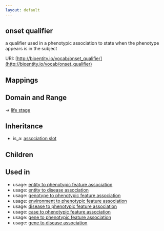 ```yaml
---
layout: default
---
```


## onset qualifier


a qualifier used in a phenotypic association to state when the phenotype appears is in the subject

URI: [http://bioentity.io/vocab/onset_qualifier](http://bioentity.io/vocab/onset_qualifier)
## Mappings


## Domain and Range

 -> [life stage](LifeStage.html)

## Inheritance

 *  is_a: [association slot](association_slot.html)

## Children


## Used in

 *  usage: [entity to phenotypic feature association](EntityToPhenotypicFeatureAssociation.html)
 *  usage: [entity to disease association](EntityToDiseaseAssociation.html)
 *  usage: [genotype to phenotypic feature association](GenotypeToPhenotypicFeatureAssociation.html)
 *  usage: [environment to phenotypic feature association](EnvironmentToPhenotypicFeatureAssociation.html)
 *  usage: [disease to phenotypic feature association](DiseaseToPhenotypicFeatureAssociation.html)
 *  usage: [case to phenotypic feature association](CaseToPhenotypicFeatureAssociation.html)
 *  usage: [gene to phenotypic feature association](GeneToPhenotypicFeatureAssociation.html)
 *  usage: [gene to disease association](GeneToDiseaseAssociation.html)
